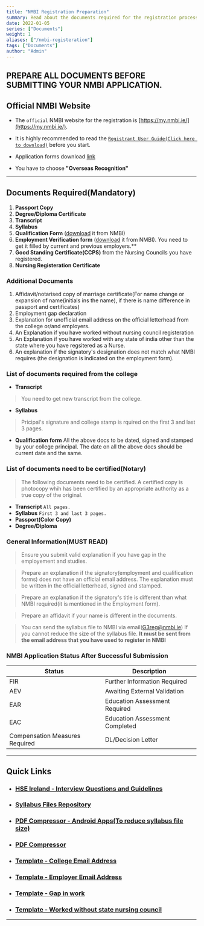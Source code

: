 ```yaml
---
title: "NMBI Registration Preparation"
summary: Read about the documents required for the registration process.
date: 2022-01-05
series: ["Documents"]
weight: 1
aliases: ["/nmbi-registeration"]
tags: ["Documents"]
author: "Admin"
---
```


## PREPARE ALL DOCUMENTS BEFORE SUBMITTING YOUR NMBI APPLICATION.

## Official NMBI Website


-   The `official` NMBI website for the registration is  [https://my.nmbi.ie/](https://my.nmbi.ie/).

-   It is highly recommended to read the [`Registrant User Guide(Click here to download)`](https://www.nmbi.ie/NMBI/media/NMBI/Registrant_User_Guide.pdf?ext=.pdf) before you start.
-   Application forms download [link](https://www.nmbi.ie/Registration/Application-Forms)
-   You have to choose **"Overseas Recognition"** 
---

## Documents Required(Mandatory)

1. **Passport Copy**
2. **Degree/Diploma Certificate**
3. **Transcript**
4. **Syllabus**
5. **Qualification Form** ([download](https://www.nmbi.ie/NMBI/media/NMBI/Qualification-Form.pdf?ext=.pdf) it from NMBI)
6. **Employment Verification form** ([download](https://www.nmbi.ie/NMBI/media/NMBI/Employment-Form.pdf?ext=.pdf) it from NMBI). You need to get it filled by current and previous employers.**
7. **Good Standing Certificate(CCPS)** from the Nursing Councils you have registered.
8. **Nursing Registeration Certificate**

### Additional Documents
1. Affidavit/notarised copy of marriage certificate(For name change or expansion of name(initials ins the name), if there is name difference in passport and certificates)
2. Employment gap declaration
3. Explanation for unofficial email address on the official letterhead from the college or/and employers. 
4. An Explanation if you have worked without nursing council registeration
5. An Explanation if you have worked with any state of india other than the state where you have regsitered as a Nurse. 
6. An explanation if the signatory's designation does not match what NMBI requires (the designation is indicated on the employment form).


### List of documents required from the college
- **Transcript**
> You need to get new transcript from the college.
- **Syllabus**
> Pricipal's signature and college stamp is rquired on the first 3 and last 3 pages.
- **Qualification form**
All the above docs to be dated, signed and stamped by your college principal. The date on all the above docs should be current date and the same.  


### List of documents need to be certified(Notary)

>The following documents need to be certified. A certified copy is photocopy whih has been certified by an appropriate authority as a true copy of the original.
- **Transcript**
`All pages.`
- **Syllabus**
`First 3 and last 3 pages.`
- **Passport(Color Copy)**
- **Degree/Diploma**


### General Information(MUST READ)
>Ensure you submit valid explanation if you have gap in the employement and studies. 

>Prepare an explanation if the signatory(employment and qualification forms) does not have an official email address. The explanation must be written in the official letterhead, signed and stamped.

>Prepare an explanation if the signatory's title is different than what NMBI required(it is mentioned in the Employment form).

>Prepare an affidavit if your name is different in the documents.

>You can send the syllabus file to NMBI via email(G3reg@nmbi.ie) If you cannot reduce the size of the syllabus file. **It must be sent from the email address that you have used to register in NMBI**

### NMBI Application Status After Successful Submission
| Status      | Description |
| ----------- | ----------- |
| FIR      | Further Information Required       |
| AEV      | Awaiting External Validation      |
| EAR   | Education Assessment Required        |
| EAC      | Education Assessment Completed       |
| Compensation Measures Required   | DL/Decision Letter         |


---

## Quick Links
-   ### [HSE Ireland - Interview Questions and Guidelines](https://drive.google.com/drive/folders/1RRz2WhMHRJE6w8uke0xy2PC8i3_sbea9?usp=sharing)
-   ### [Syllabus Files Repository](https://drive.google.com/drive/folders/16f03fDR0bL1QGvynEzG0mgY0TNy-V6S8?usp=sharing)
-   ### [PDF Compressor  - Android Apps(To reduce syllabus file size)](https://play.google.com/store/apps/collection/cluster?clp=ggEQCg5wZGYgY29tcHJlc3Nvcg%3D%3D:S:ANO1ljJr2MM&gsr=ChOCARAKDnBkZiBjb21wcmVzc29y:S:ANO1ljIQAHI)
-   ### [PDF Compressor ](https://avepdf.com/hyper-compress-pdf)
-   ### [Template - College Email Address](../nmbi-explanation-college-email)

-   ### [Template - Employer Email Address](../nmbi-explanation-employer-email)

-   ### [Template - Gap in work](../nmbi-explanation-gap)

-   ### [Template - Worked without state nursing council](../nmbi-explanation-work-without-nursing-council-reg)

---
